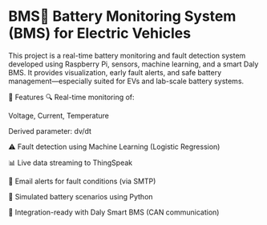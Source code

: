 # BMS🔋 Battery Monitoring System (BMS) for Electric Vehicles
This project is a real-time battery monitoring and fault detection system developed using Raspberry Pi, sensors, machine learning, and a smart Daly BMS. It provides visualization, early fault alerts, and safe battery management—especially suited for EVs and lab-scale battery systems.

🚀 Features
🔍 Real-time monitoring of:

Voltage, Current, Temperature

Derived parameter: dv/dt

⚠️ Fault detection using Machine Learning (Logistic Regression)

📊 Live data streaming to ThingSpeak

📧 Email alerts for fault conditions (via SMTP)

🧠 Simulated battery scenarios using Python

🔌 Integration-ready with Daly Smart BMS (CAN communication)

